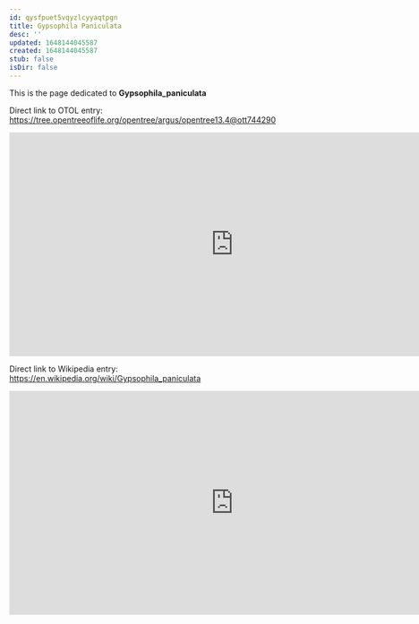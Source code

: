 ```yaml
---
id: qysfpuet5vqyzlcyyaqtpgn
title: Gypsophila Paniculata
desc: ''
updated: 1648144045587
created: 1648144045587
stub: false
isDir: false
---
```

This is the page dedicated to **Gypsophila_paniculata**


Direct link to OTOL entry: https://tree.opentreeoflife.org/opentree/argus/opentree13.4@ott744290



<html>
    <body>
    <iframe src="https://tree.opentreeoflife.org/opentree/argus/opentree13.4@ott744290"
    width="800" height="400" frameborder="0" allowfullscreen> </iframe>
    </body>
</html>
    


Direct link to Wikipedia entry: https://en.wikipedia.org/wiki/Gypsophila_paniculata



<html>
    <body>
    <iframe src="https://en.wikipedia.org/wiki/Gypsophila_paniculata"
    width="800" height="400" frameborder="0" allowfullscreen> </iframe>
    </body>
</html>
    
